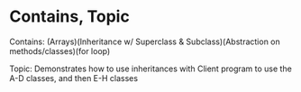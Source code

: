 # Contains, Topic

Contains: (Arrays)(Inheritance w/ Superclass & Subclass)(Abstraction on methods/classes)(for loop)

Topic: Demonstrates how to use inheritances with Client program to use the A-D classes, and then E-H classes

